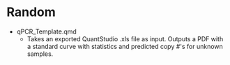 # Random
- qPCR_Template.qmd
  - Takes an exported QuantStudio .xls file as input. Outputs a PDF with a standard curve with statistics and predicted copy \#'s for unknown samples.
